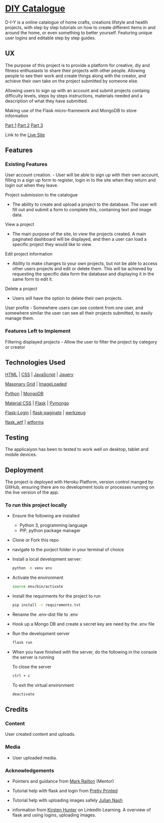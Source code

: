 # [DIY Catalogue](http://d-i-y.herokuapp.com/)


D-I-Y is a online catalogue of home crafts, creations lifstyle and heatlh projects, with step by step tutorials on how to create different items in and around the home, or even something to better yourself.
Featuring unique user logins and editable step by step guides.

## UX

The purpose of this project is to provide a platform for creative, diy and fitness enthusiasts to share their projects with other people. Allowing people to see their work and create things along with the creator, and achieve their own take on the project submitted by someone else.

Allowing users to sign up with an account and submit projects containg difficulty levels, steps by steps instructions, materials needed and a description of what they  have submitted.

Making use of the Flask micro-framework and MongoDB to store information

[Part 1](doc/part1.jpg)
[Part 2](doc/part2.jpg)
[Part 3](doc/part3.jpg)

Link to the [Live Site](http://d-i-y.herokuapp.com/)

## Features

### Existing Features

User account creation.
    - User will be able to sign up with their own account, filling in a sign up form to register, login in to the site when they return and login out when they leave.

Project submission to the catalogue

- The ability to create and upload a project to the database. The user will fill out and submit a form to complete this, containing text and image data.

View a project

- The main purpose of the site, to view the projects created. A main paginated dashboard will be displayed, and then a user can load a specific project they would like to view.

Edit project information

- Ability to make changes to your own projects, but not be able to access other users projects and edit or delete them. This will be achieved by requesting the specific data form the database and displaying it in the same form to edit it.

Delete a project

- Users will have the option to delete their own projects.

User profile
    - Somewhere users can see content from one user, and somewhere similar the user can see all their projects submitted, to easily manage them.

### Features Left to Implement

Filtering displayed projects
    - Allow the user to filter the project by category or creator

## Technologies Used

[HTML](https://developer.mozilla.org/en-US/docs/Web/HTML) | [CSS](https://developer.mozilla.org/en-US/docs/Web/CSS) | [JavaScript](https://developer.mozilla.org/en-US/docs/Web/JavaScript) | [Jquery](https://jquery.com/)

[Masonary Grid](https://masonry.desandro.com/) | [ImageLoaded](https://masonry.desandro.com/)

[Python](https://www.python.org/) | [MongoDB](https://www.mongodb.com/)

[Material CSS](https://materializecss.com/) | [Flask](https://flask.palletsprojects.com/en/1.0.x/) | [Pymongo](https://api.mongodb.com/python/current/)

[Flask-Login](https://flask-login.readthedocs.io/en/latest/) | [flask-paginate](https://pythonhosted.org/Flask-paginate/) | [werkzeug](https://palletsprojects.com/p/werkzeug/)

[flask_wtf](https://flask-wtf.readthedocs.io/en/stable/) | [wtforms](https://wtforms.readthedocs.io/en/stable/)

## Testing

The applicaiyon has been to tested to work well on desktop, tablet and mobile devices.

## Deployment

The project is deployed with Heroku Platform, version control manged by GitHub, ensuring there are no development tools or processes running on the live version of the app.

### To run this project locally

- Ensure the following are installed

  - Python 3, programming language
  - PIP, python package manager

- Clone or Fork this repo

- navigate to the porject folder in your terminal of choice

- Install a local development server:

  ```bash
  python -m venv env
  ```

- Activate the environment

  ```bash
  source env/bin/activate
  ```

- Install the requirments for the project to run

  ```bash
  pip install -r requirements.txt
  ```

- Rename the .env-dist file to .env

- Hook up a Mongo DB and create a secret key are need by the .env file

- Run the development server

  ```bash
  flask run
  ```

- When you have finished with the server, do the following in the console the server is running

    To close the server

  ```bash
  ctrl + c
  ```

  To exit the virtual environment

  ```bash
  deactivate
  ```

## Credits

### Content

User created content and uploads.

### Media

- User uploaded media.

### Acknowledgements

- Pointers and guidance from [Mark Railton](https://www.markrailton.com/) (Mentor)

- Tutorial help with flask and login from [Pretty Printed](https://www.youtube.com/channel/UC-QDfvrRIDB6F0bIO4I4HkQ)

- Tutorial help with uploading images safely [Julian Nash](https://www.youtube.com/channel/UC5_oFcBFlawLcFCBmU7oNZA)

- information from [Kirsten Hunter](https://www.youtube.com/channel/UC-QDfvrRIDB6F0bIO4I4HkQ) on LinkedIn Learning. A overview of flask and using logins, uploading images.
